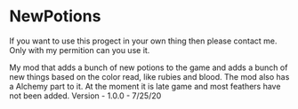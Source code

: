 # NewPotions
If you want to use this progect in your own thing then please contact me. Only with my permition can you use it.

My mod that adds a bunch of new potions to the game and adds a bunch of new things based on the color read, like rubies and blood.
The mod also has a Alchemy part to it. 
At the moment it is late game and most feathers have not been added.
Version - 1.0.0 - 7/25/20
